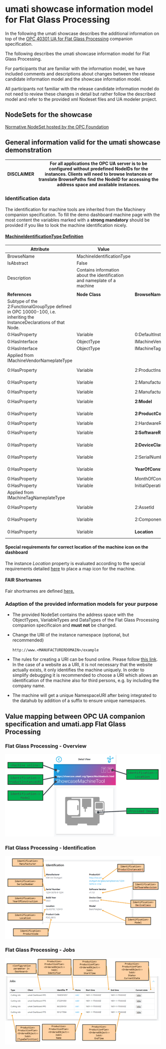 # umati showcase information model for Flat Glass Processing

In the following the umati showcase describes the additional information on top of the [OPC 40301 UA for Flat Glass Processing](https://www.vdma.org/viewer/-/v2article/render/15410388) companion specification.

The following describes the umati showcase information model for Flat Glass Processing.

For participants that are familiar with the information model, we have included comments and descriptions about changes between the release candidate information model and the showcase information model.

All participants not familiar with the release candidate information model do not need to review these changes in detail but rather follow the described model and refer to the provided xml Nodeset files and UA modeler project.

## NodeSets for the showcase

[Normative NodeSet hosted by the OPC Foundation](https://github.com/OPCFoundation/UA-Nodeset/tree/latest/Glass/Flat)

## General information valid for the umati showcase demonstration

| **DISCLAIMER** | For all applications the OPC UA server is to be configured without predefined NodeIDs for the instances. Clients will need to browse Instances or translate BrowsePaths find the NodeID for accessing the address space and available instances. |
| --- | --- |

### Identification data

The identification for machine tools are inherited from the Machinery companion specification.
To fill the demo dashboard machine page with the most content the variables marked with a **strong mandatory** should be provided if you like to look the machine identification nicely.

#### [**MachineIdentificationType Definition**](https://reference.opcfoundation.org/Machinery/docs/8.6/)

| **Attribute** | **Value** |     |     |     |     |
| --- | --- | --- | --- | --- | --- |
| BrowseName | MachineIdentificationType |
| IsAbstract | False |
| Description | Contains information about the identification and nameplate of a machine |
|     |     |     |     |     |     |
| **References** | **Node Class** | **BrowseName** | **DataType** | **TypeDefinition** | **Other** |
| Subtype of the 2:FunctionalGroupType defined in OPC 10000-100, i.e. inheriting the InstanceDeclarations of that Node. |
| 0:HasProperty | Variable | 0:DefaultInstanceBrowseName | 0:QualifiedName | 0:PropertyType |     |
| 0:HasInterface | ObjectType | IMachineVendorNameplateType |
| 0:HasInterface | ObjectType | IMachineTagNameplateType |
| Applied from IMachineVendorNameplateType |     |     |     |     |     |
| 0:HasProperty | Variable | 2:ProductInstanceUri | 0:String | 0:PropertyType | M, RO |
| 0:HasProperty | Variable | 2:Manufacturer | 0:LocalizedText | 0:PropertyType | M, RO |
| 0:HasProperty | Variable | 2:ManufacturerUri | 0:String | 0:PropertyType | O, RO |
| 0:HasProperty | Variable | **2:Model** | 0:LocalizedText | 0:PropertyType | **M**, RO |
| 0:HasProperty | Variable | **2:ProductCode** | 0:String | 0:PropertyType | **M**, RO |
| 0:HasProperty | Variable | 2:HardwareRevision | 0:String | 0:PropertyType | O, RO |
| 0:HasProperty | Variable | **2:SoftwareRevision** | 0:String | 0:PropertyType | **M**, RO |
| 0:HasProperty | Variable | **2:DeviceClass** | 0:String | 0:PropertyType | **M**, RO |
| 0:HasProperty | Variable | 2:SerialNumber | 0:String | 0:PropertyType | M, RO |
| 0:HasProperty | Variable | **YearOfConstruction** | UInt16 | 0:PropertyType | **M**, RO |
| 0:HasProperty | Variable | MonthOfConstruction | Byte | 0:PropertyType | O, RO |
| 0:HasProperty | Variable | InitialOperationDate | DateTime | 0:PropertyType | O, RO |
| Applied from IMachineTagNameplateType |     |     |     |     |     |
| 0:HasProperty | Variable | 2:AssetId | 0:String | 0:PropertyType | O, RW |
| 0:HasProperty | Variable | 2:ComponentName | 0:LocalizedText | 0:PropertyType | O, RW |
| 0:HasProperty | Variable | **Location** | 0:String | 0:PropertyType | **M**, RW |

#### Special requirements for correct location of the machine icon on the dashboard

The instance _Location_ property is evaluated according to the special requirements detailed [here](../Dashboard.md#location-of-fair-machine-and-software-icons-on-the-dashboard) to place a map icon for the machine.

#### FAIR Shortnames

Fair shortnames are defined [here.](Fairs.md)

### Adaption of the provided information models for your purpose

- The provided NodeSet contains the address space with the ObjectTypes, VariableTypes and DataTypes of the Flat Glass Processing companion specificaion and **must not** be changed.
- Change the URI of the instance namespace (optional, but recommended)

  `http://www.<MANUFACTURERDOMAIN>/example`

- The rules for creating a URI can be found online. Please follow [this link](https://en.wikipedia.org/wiki/Uniform_Resource_Identifier). In the case of a website as a URI, it is not necessary that the website actually exists, it only identifies the machine uniquely. In order to simplify debugging it is recommended to choose a URI which allows an identification of the machine also for third persons, e.g. by including the company name.

- The machine will get a unique NamespaceURI after being integrated to the datahub by addition of a suffix to ensure unique namespaces.

## Value mapping between OPC UA companion specification and umati.app Flat Glass Processing

### Flat Glass Processing - Overview

![Overview](../img/Flatglass/Flatglass-Overview.png "Flatglass Overview")


### Flat Glass Processing - Identification

![Identification](../img/Flatglass/Flatglass-Identification.png "Flatglass Identification")

### Flat Glass Processing - Jobs

![Jobs](../img/Flatglass/Flatglass-Jobs.png "Flatglass Jobs")
